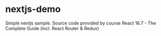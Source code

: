 # nextjs-demo
Simple nextjs sample. Source code provided by course React 16.7 - The Complete Guide (incl. React Router &amp; Redux)

